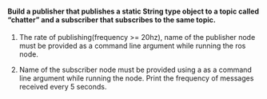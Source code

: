 #### Build a publisher that publishes a static String type object to a topic called “chatter” and a subscriber that subscribes to the same topic.

 1.  The rate of publishing(frequency >= 20hz), name of the publisher node must be provided as a command line argument while running the ros node.

 2. Name of the subscriber node must be provided using a as a command line argument while running the node. Print the frequency of messages received every 5 seconds.